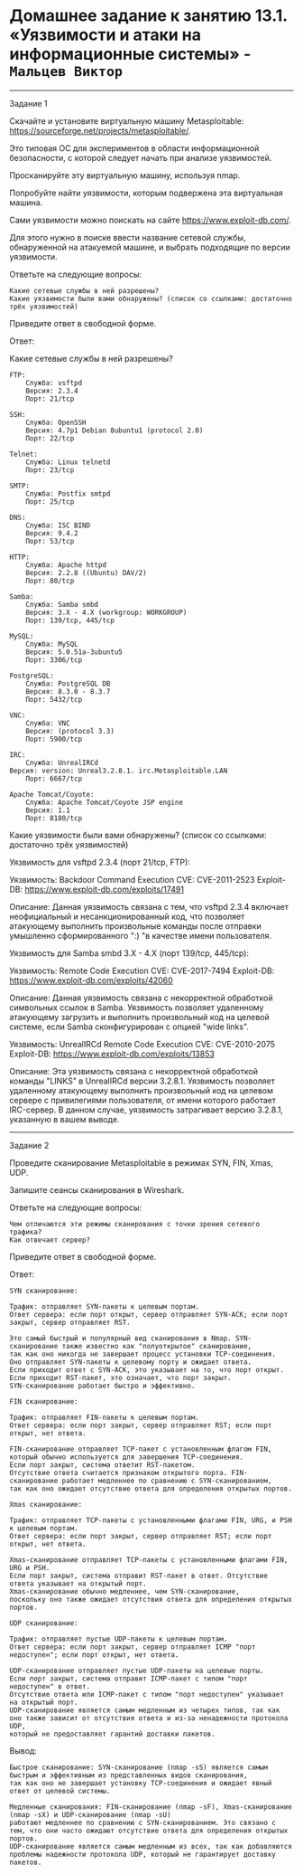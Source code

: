 # Домашнее задание к занятию 13.1. «Уязвимости и атаки на информационные системы» - `Мальцев Виктор`

---

Задание 1

Скачайте и установите виртуальную машину Metasploitable: https://sourceforge.net/projects/metasploitable/.

Это типовая ОС для экспериментов в области информационной безопасности, с которой следует начать при анализе уязвимостей.

Просканируйте эту виртуальную машину, используя nmap.

Попробуйте найти уязвимости, которым подвержена эта виртуальная машина.

Сами уязвимости можно поискать на сайте https://www.exploit-db.com/.

Для этого нужно в поиске ввести название сетевой службы, обнаруженной на атакуемой машине, и выбрать подходящие по версии уязвимости.

Ответьте на следующие вопросы:

    Какие сетевые службы в ней разрешены?
    Какие уязвимости были вами обнаружены? (список со ссылками: достаточно трёх уязвимостей)

Приведите ответ в свободной форме.

Ответ:

Какие сетевые службы в ней разрешены?

    FTP:
        Служба: vsftpd
        Версия: 2.3.4
        Порт: 21/tcp

    SSH:
        Служба: OpenSSH
        Версия: 4.7p1 Debian 8ubuntu1 (protocol 2.0)
        Порт: 22/tcp

    Telnet:
        Служба: Linux telnetd
        Порт: 23/tcp

    SMTP:
        Служба: Postfix smtpd
        Порт: 25/tcp

    DNS:
        Служба: ISC BIND
        Версия: 9.4.2
        Порт: 53/tcp

    HTTP:
        Служба: Apache httpd
        Версия: 2.2.8 ((Ubuntu) DAV/2)
        Порт: 80/tcp

    Samba:
        Служба: Samba smbd
        Версия: 3.X - 4.X (workgroup: WORKGROUP)
        Порт: 139/tcp, 445/tcp

    MySQL:
        Служба: MySQL
        Версия: 5.0.51a-3ubuntu5
        Порт: 3306/tcp

    PostgreSQL:
        Служба: PostgreSQL DB
        Версия: 8.3.0 - 8.3.7
        Порт: 5432/tcp

    VNC:
        Служба: VNC
        Версия: (protocol 3.3)
        Порт: 5900/tcp

    IRC:
        Служба: UnrealIRCd
	Версия: version: Unreal3.2.8.1. irc.Metasploitable.LAN
        Порт: 6667/tcp

    Apache Tomcat/Coyote:
        Служба: Apache Tomcat/Coyote JSP engine
        Версия: 1.1
        Порт: 8180/tcp

Какие уязвимости были вами обнаружены? (список со ссылками: достаточно трёх уязвимостей)

Уязвимость для vsftpd 2.3.4 (порт 21/tcp, FTP):

Уязвимость: Backdoor Command Execution
CVE: CVE-2011-2523
Exploit-DB: https://www.exploit-db.com/exploits/17491

Описание: Данная уязвимость связана с тем, что vsftpd 2.3.4 включает неофициальный и несанкционированный код, 
что позволяет атакующему выполнить произвольные команды после отправки умышленно сформированного ":) "в качестве имени пользователя.

Уязвимость для Samba smbd 3.X - 4.X (порт 139/tcp, 445/tcp):

Уязвимость: Remote Code Execution
CVE: CVE-2017-7494
Exploit-DB: https://www.exploit-db.com/exploits/42060

Описание: Данная уязвимость связана с некорректной обработкой символьных ссылок в Samba. 
Уязвимость позволяет удаленному атакующему загрузить и выполнить произвольный код на целевой системе, 
если Samba сконфигурирован с опцией "wide links".

Уязвимость: UnrealIRCd Remote Code Execution
CVE: CVE-2010-2075
Exploit-DB: https://www.exploit-db.com/exploits/13853

Описание: Эта уязвимость связана с некорректной обработкой команды "LINKS" в UnrealIRCd версии 3.2.8.1. 
Уязвимость позволяет удаленному атакующему выполнить произвольный код на целевом сервере с привилегиями пользователя, 
от имени которого работает IRC-сервер. В данном случае, уязвимость затрагивает версию 3.2.8.1, указанную в вашем выводе.


---

Задание 2

Проведите сканирование Metasploitable в режимах SYN, FIN, Xmas, UDP.

Запишите сеансы сканирования в Wireshark.

Ответьте на следующие вопросы:

    Чем отличаются эти режимы сканирования с точки зрения сетевого трафика?
    Как отвечает сервер?

Приведите ответ в свободной форме.

Ответ:

    SYN сканирование:

    Трафик: отправляет SYN-пакеты к целевым портам.
    Ответ сервера: если порт открыт, сервер отправляет SYN-ACK; если порт закрыт, сервер отправляет RST.

    Это самый быстрый и популярный вид сканирования в Nmap. SYN-сканирование также известно как "полуоткрытое" сканирование, 
    так как оно никогда не завершает процесс установки TCP-соединения. 
    Оно отправляет SYN-пакеты к целевому порту и ожидает ответа. 
    Если приходит ответ с SYN-ACK, это указывает на то, что порт открыт. Если приходит RST-пакет, это означает, что порт закрыт. 
    SYN-сканирование работает быстро и эффективно.
    
    FIN сканирование:

    Трафик: отправляет FIN-пакеты к целевым портам.
    Ответ сервера: если порт закрыт, сервер отправляет RST; если порт открыт, нет ответа.
    
    FIN-сканирование отправляет TCP-пакет с установленным флагом FIN, который обычно используется для завершения TCP-соединения. 
    Если порт закрыт, система ответит RST-пакетом. 
    Отсутствие ответа считается признаком открытого порта. FIN-сканирование работает медленнее по сравнению с SYN-сканированием, 
    так как оно ожидает отсутствие ответа для определения открытых портов.
   
    Xmas сканирование:

    Трафик: отправляет TCP-пакеты с установленными флагами FIN, URG, и PSH к целевым портам.
    Ответ сервера: если порт закрыт, сервер отправляет RST; если порт открыт, нет ответа.

    Xmas-сканирование отправляет TCP-пакеты с установленными флагами FIN, URG и PSH. 
    Если порт закрыт, система отправит RST-пакет в ответ. Отсутствие ответа указывает на открытый порт. 
    Xmas-сканирование обычно медленнее, чем SYN-сканирование, 
    поскольку оно также ожидает отсутствия ответа для определения открытых портов.

    UDP сканирование:

    Трафик: отправляет пустые UDP-пакеты к целевым портам.
    Ответ сервера: если порт закрыт, сервер отправляет ICMP "порт недоступен"; если порт открыт, нет ответа.

    UDP-сканирование отправляет пустые UDP-пакеты на целевые порты. 
    Если порт закрыт, система отправит ICMP-пакет с типом "порт недоступен" в ответ. 
    Отсутствие ответа или ICMP-пакет с типом "порт недоступен" указывает на открытый порт. 
    UDP-сканирование является самым медленным из четырех типов, так как оно также зависит от отсутствия ответа и из-за ненадежности протокола UDP, 
    который не предоставляет гарантий доставки пакетов.

Вывод:

    Быстрое сканирование: SYN-сканирование (nmap -sS) является самым быстрым и эффективным из представленных видов сканирования, 
    так как оно не завершает установку TCP-соединения и ожидает явный ответ от целевой системы.

    Медленные сканирования: FIN-сканирование (nmap -sF), Xmas-сканирование (nmap -sX) и UDP-сканирование (nmap -sU) 
    работают медленнее по сравнению с SYN-сканированием. Это связано с тем, что они часто ожидают отсутствие ответа для определения открытых портов. 
    UDP-сканирование является самым медленным из всех, так как добавляются проблемы надежности протокола UDP, который не гарантирует доставку пакетов.


    
